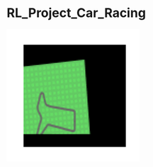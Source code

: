 # RL_Project_Car_Racing

![alt te](https://github.com/omerahmed12345elhussien/RL_Project_Car_Racing/blob/main/GIFs/DQN/animation_interaction.gif)